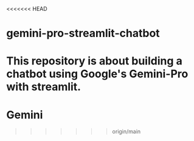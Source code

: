 <<<<<<< HEAD
# gemini-pro-streamlit-chatbot
This repository is about building a chatbot using Google's Gemini-Pro with streamlit.
=======
# Gemini
>>>>>>> origin/main
